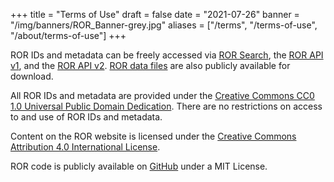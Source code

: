 +++
title = "Terms of Use"
draft = false
date = "2021-07-26"
banner = "/img/banners/ROR_Banner-grey.jpg"
aliases = ["/terms", "/terms-of-use", "/about/terms-of-use"]
+++

ROR IDs and metadata can be freely accessed via [ROR Search](https://ror.org/search), the [ROR API v1](https://api.ror.org/v1/organizations), and the [ROR API v2](https://api.ror.org/v2/organizations). [ROR data files](https://doi.org/10.5281/zenodo.6347574) are also publicly available for download.

All ROR IDs and metadata are provided under the [Creative Commons CC0 1.0 Universal Public Domain Dedication](https://creativecommons.org/publicdomain/zero/1.0//). There are no restrictions on access to and use of ROR IDs and metadata.

Content on the ROR website is licensed under the [Creative Commons Attribution 4.0 International License](https://creativecommons.org/licenses/by/4.0/).

ROR code is publicly available on [GitHub](https://github.com/ror-community) under a MIT License.
